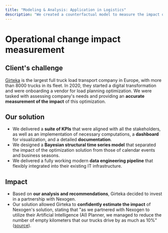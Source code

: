 ```yaml
---
title: "Modeling & Analysis: Application in Logistics"
description: "We created a counterfactual model to measure the impact of an operation change for the largest full truck load transport company in Europe"
---
```

# Operational change impact measurement

## Client's challenge

[Girteka](https://www.girteka.eu) is the largest full truck load transport company in Europe, with more than 8000 trucks in its fleet. In 2020, they started a digital transformation and were onboarding a vendor for load planning optimization. We were tasked with assessing company's needs and providing an **accurate measurement of the impact** of this optimization.

## Our solution

- We delivered a **suite of KPIs** that were aligned with all the stakeholders, as well as an implementation of necessary computations, a **dashboard** for visualization, and a detailed **documentation**.
- We designed a **Bayesian structural time series model** that separated the impact of the optimization solution from those of calendar events and business seasons.
- We delivered a fully working modern **data engineering pipeline** that flexibly integrated into their existing IT infrastructure.

## Impact

- Based on **our analysis and recommendations**, Girteka decided to invest in a partnership with Nexogen.
- Our solution allowed Girteka to **confidently estimate the impact** of Nexogen's solution, stating that "as we partnered with Nexogen to utilize their Artificial Intelligence (AI) Planner, we managed to reduce the number of empty kilometers that our trucks drive by as much as 10%" ([source](https://www.girteka.eu/what-are-road-transport-costs-comprised-of/)).